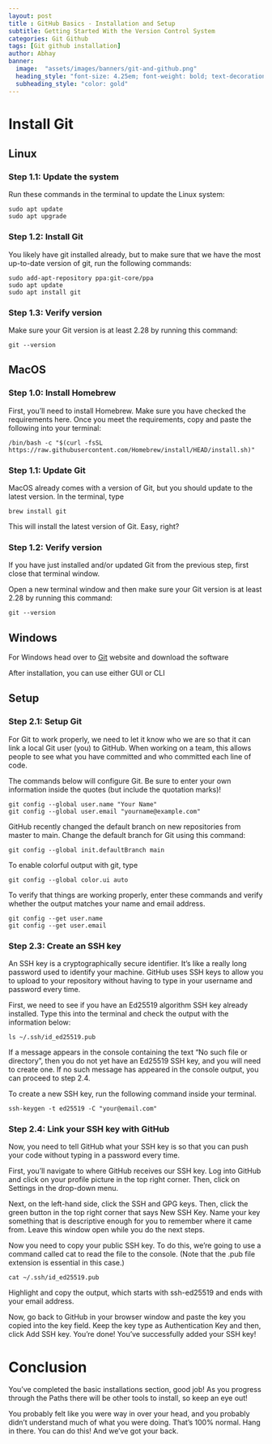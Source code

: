 ```yaml
---
layout: post
title : GitHub Basics - Installation and Setup
subtitle: Getting Started With the Version Control System
categories: Git Github
tags: [Git github installation]
author: Abhay
banner:
  image:  "assets/images/banners/git-and-github.png"
  heading_style: "font-size: 4.25em; font-weight: bold; text-decoration: underline"
  subheading_style: "color: gold"
---
```


# Install Git

## Linux

### Step 1.1: Update the system

Run these commands in the terminal to update the Linux system:
```
sudo apt update
sudo apt upgrade
```

### Step 1.2: Install Git
You likely have git installed already, but to make sure that we have the most up-to-date version of git, run the following commands:
```
sudo add-apt-repository ppa:git-core/ppa
sudo apt update
sudo apt install git
```

### Step 1.3: Verify version
Make sure your Git version is at least 2.28 by running this command:
```
git --version
```

## MacOS

### Step 1.0: Install Homebrew

First, you’ll need to install Homebrew. Make sure you have checked the requirements here. Once you meet the requirements, copy and paste the following into your terminal:
```
/bin/bash -c "$(curl -fsSL https://raw.githubusercontent.com/Homebrew/install/HEAD/install.sh)"
```

### Step 1.1: Update Git
MacOS already comes with a version of Git, but you should update to the latest version. In the terminal, type
```
brew install git
```
This will install the latest version of Git. Easy, right?

### Step 1.2: Verify version
If you have just installed and/or updated Git from the previous step, first close that terminal window.

Open a new terminal window and then make sure your Git version is at least 2.28 by running this command:
```
git --version
```

## Windows 

For Windows head over to [Git](https://git-scm.com/downloads) website and download the software

After installation, you can use either GUI or CLI

## Setup

### Step 2.1: Setup Git
For Git to work properly, we need to let it know who we are so that it can link a local Git user (you) to GitHub. When working on a team, this allows people to see what you have committed and who committed each line of code.

The commands below will configure Git. Be sure to enter your own information inside the quotes (but include the quotation marks)!
```
git config --global user.name "Your Name"
git config --global user.email "yourname@example.com"
```
GitHub recently changed the default branch on new repositories from master to main. Change the default branch for Git using this command:
```
git config --global init.defaultBranch main
```
To enable colorful output with git, type
```
git config --global color.ui auto
```
To verify that things are working properly, enter these commands and verify whether the output matches your name and email address.
```
git config --get user.name
git config --get user.email
```

### Step 2.3: Create an SSH key
An SSH key is a cryptographically secure identifier. It’s like a really long password used to identify your machine. GitHub uses SSH keys to allow you to upload to your repository without having to type in your username and password every time.

First, we need to see if you have an Ed25519 algorithm SSH key already installed. Type this into the terminal and check the output with the information below:
```
ls ~/.ssh/id_ed25519.pub
```
If a message appears in the console containing the text “No such file or directory”, then you do not yet have an Ed25519 SSH key, and you will need to create one. If no such message has appeared in the console output, you can proceed to step 2.4.

To create a new SSH key, run the following command inside your terminal.
```
ssh-keygen -t ed25519 -C "your@email.com"
```

### Step 2.4: Link your SSH key with GitHub
Now, you need to tell GitHub what your SSH key is so that you can push your code without typing in a password every time.

First, you’ll navigate to where GitHub receives our SSH key. Log into GitHub and click on your profile picture in the top right corner. Then, click on Settings in the drop-down menu.

Next, on the left-hand side, click the SSH and GPG keys. Then, click the green button in the top right corner that says New SSH Key. Name your key something that is descriptive enough for you to remember where it came from. Leave this window open while you do the next steps.

Now you need to copy your public SSH key. To do this, we’re going to use a command called cat to read the file to the console. (Note that the .pub file extension is essential in this case.)
```
cat ~/.ssh/id_ed25519.pub
```
Highlight and copy the output, which starts with ssh-ed25519 and ends with your email address.

Now, go back to GitHub in your browser window and paste the key you copied into the key field. Keep the key type as Authentication Key and then, click Add SSH key. You’re done! You’ve successfully added your SSH key!

# Conclusion

You’ve completed the basic installations section, good job! As you progress through the Paths there will be other tools to install, so keep an eye out!

You probably felt like you were way in over your head, and you probably didn’t understand much of what you were doing. That’s 100% normal. Hang in there. You can do this! And we’ve got your back.
